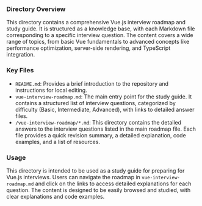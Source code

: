 ### Directory Overview

This directory contains a comprehensive Vue.js interview roadmap and study guide. It is structured as a knowledge base, with each Markdown file corresponding to a specific interview question. The content covers a wide range of topics, from basic Vue fundamentals to advanced concepts like performance optimization, server-side rendering, and TypeScript integration.

### Key Files

*   `README.md`: Provides a brief introduction to the repository and instructions for local editing.
*   `vue-interview-roadmap.md`: The main entry point for the study guide. It contains a structured list of interview questions, categorized by difficulty (Basic, Intermediate, Advanced), with links to detailed answer files.
*   `/vue-interview-roadmap/*.md`: This directory contains the detailed answers to the interview questions listed in the main roadmap file. Each file provides a quick revision summary, a detailed explanation, code examples, and a list of resources.

### Usage

This directory is intended to be used as a study guide for preparing for Vue.js interviews. Users can navigate the roadmap in `vue-interview-roadmap.md` and click on the links to access detailed explanations for each question. The content is designed to be easily browsed and studied, with clear explanations and code examples.
